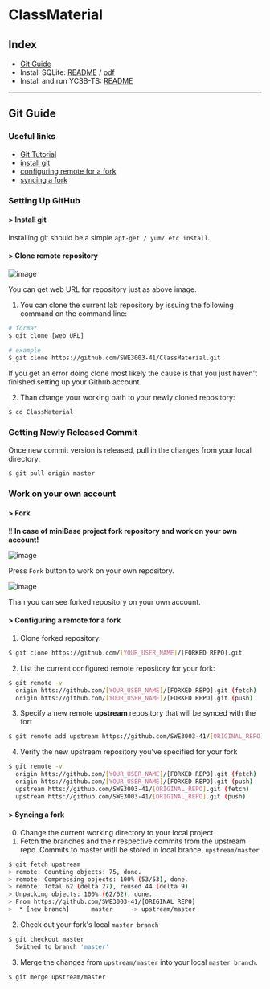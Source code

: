 # ClassMaterial


## Index
- [Git Guide](https://github.com/SWE3003-41/ClassMaterial#git-guide)
- Install SQLite: [README](https://github.com/SWE3003-41/SQLite/blob/master/sqlite-source/README.md) / [pdf](https://github.com/SWE3003-41/ClassMaterial/blob/master/SQLite_installation.pdf)  
- Install and run YCSB-TS: [README](https://github.com/SWE3003-41/YCSB-TS/tree/master/jdbc/README.md) 
---


## Git Guide 

### Useful links
- [Git Tutorial](https://try.github.io/)
- [install git](https://git-scm.com/book/en/v2/Getting-Started-Installing-Git)
- [configuring remote for a fork](https://help.github.com/en/articles/configuring-a-remote-for-a-fork)
- [syncing a fork](https://help.github.com/en/articles/syncing-a-fork)

### Setting Up GitHub
#### > Install git   
Installing git should be a simple `apt-get / yum/ etc install`.

#### > Clone remote repository 

![image](https://user-images.githubusercontent.com/18457707/64138812-85842b00-ce39-11e9-919e-d196e241db81.png)

You can get web URL for repository just as above image.

1. You can clone the current lab repository by issuing the following command on the command line: 

```bash
# format
$ git clone [web URL]

# example
$ git clone https://github.com/SWE3003-41/ClassMaterial.git
```

If you get an error doing clone most likely the cause is that you just haven't finished setting up your Github account.

2. Than change your working path to your newly cloned repository:
```bash
$ cd ClassMaterial
```

### Getting Newly Released Commit

Once new commit version is released, pull in the changes from your local directory:
```bash
$ git pull origin master
```

### Work on your own account 
#### > Fork
!! **In case of miniBase project fork repository and work on your own account!**

![image](https://user-images.githubusercontent.com/18457707/64154143-2ccd8600-ce6b-11e9-9707-fd5a9d2134bd.png)

Press `Fork` button to work on your own repository. 

![image](https://user-images.githubusercontent.com/18457707/64154282-774f0280-ce6b-11e9-8a61-122ca1a8b951.png)

Than you can see forked repository on your own account.



#### > Configuring a remote for a fork
1. Clone forked repository:
```bash
$ git clone https://github.com/[YOUR_USER_NAME]/[FORKED REPO].git
```

2. List the current configured remote repository for your fork:
```bash
$ git remote -v
  origin htts://github.com/[YOUR_USER_NAME]/[FORKED REPO].git (fetch)
  origin htts://github.com/[YOUR_USER_NAME]/[FORKED REPO].git (push)
```

3. Specify a new remote __upstream__ repository that will be synced with the fort
```bash
$ git remote add upstream https://github.com/SWE3003-41/[ORIGINAL_REPO].git
```

4. Verify the new upstream repository you've specified for your fork
```bash
$ git remote -v
  origin htts://github.com/[YOUR_USER_NAME]/[FORKED REPO].git (fetch)
  origin htts://github.com/[YOUR_USER_NAME]/[FORKED REPO].git (push)
  upstream htts://github.com/SWE3003-41/[ORIGINAL_REPO].git (fetch)
  upstream htts://github.com/SWE3003-41/[ORIGINAL_REPO].git (push)
```

#### > Syncing a fork
0. Change the current working directory to your local project
1. Fetch the branches and their respective commits from the upstream repo. Commits to master witll be stored in local brance, `upstream/master`.
```bash
$ git fetch upstream
> remote: Counting objects: 75, done.
> remote: Compressing objects: 100% (53/53), done.
> remote: Total 62 (delta 27), reused 44 (delta 9)
> Unpacking objects: 100% (62/62), done.
> From https://github.com/SWE3003-41/[ORIGINAL_REPO]
>  * [new branch]      master     -> upstream/master
```

2. Check out your fork's local `master branch`
```bash
$ git checkout master
  Swithed to branch 'master'
```

3. Merge the changes from `upstream/master` into your local `master branch`. 
```bash
$ git merge upstream/master
```
